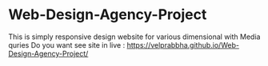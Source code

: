 # Web-Design-Agency-Project
This is simply responsive design website for various dimensional with Media quries 
Do you want see site in live :
https://velprabbha.github.io/Web-Design-Agency-Project/

